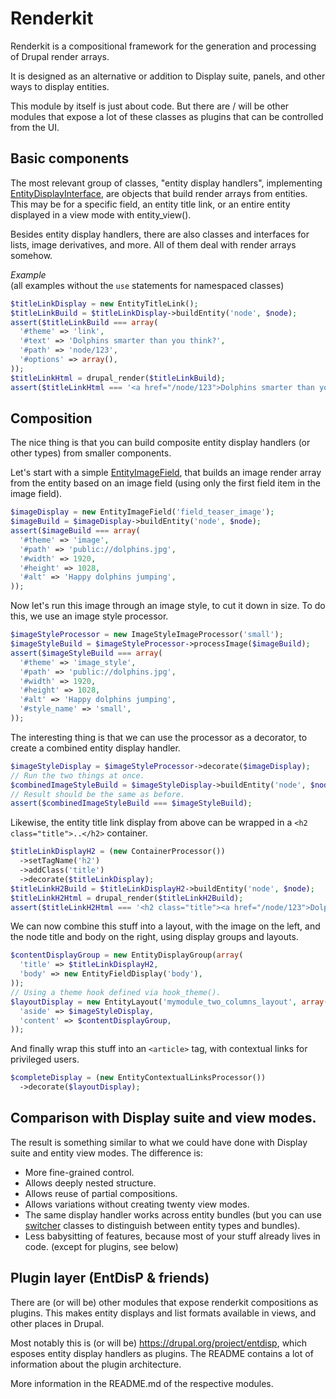 # Renderkit

Renderkit is a compositional framework for the generation and processing of Drupal render arrays.

It is designed as an alternative or addition to Display suite, panels, and other ways to display entities.

This module by itself is just about code. But there are / will be other modules that expose a lot of these classes as plugins that can be controlled from the UI.

## Basic components

The most relevant group of classes, "entity display handlers", implementing [EntityDisplayInterface](src/EntityDisplay/EntityDisplayInterface.php), are objects that build render arrays from entities. This may be for a specific field, an entity title link, or an entire entity displayed in a view mode with entity_view().

Besides entity display handlers, there are also classes and interfaces for lists, image derivatives, and more. All of them deal with render arrays somehow.

*Example*  
(all examples without the `use` statements for namespaced classes)

```php
$titleLinkDisplay = new EntityTitleLink();
$titleLinkBuild = $titleLinkDisplay->buildEntity('node', $node);
assert($titleLinkBuild === array(
  '#theme' => 'link',
  '#text' => 'Dolphins smarter than you think?',
  '#path' => 'node/123',
  '#options' => array(),
));
$titleLinkHtml = drupal_render($titleLinkBuild);
assert($titleLinkHtml === '<a href="/node/123">Dolphins smarter than you think?</a>');
```

## Composition

The nice thing is that you can build composite entity display handlers (or other types) from smaller components.

Let's start with a simple [EntityImageField](src/EntityImage/EntityImageField.php), that builds an image render array from the entity based on an image field (using only the first field item in the image field).

```php
$imageDisplay = new EntityImageField('field_teaser_image');
$imageBuild = $imageDisplay->buildEntity('node', $node);
assert($imageBuild === array(
  '#theme' => 'image',
  '#path' => 'public://dolphins.jpg',
  '#width' => 1920,
  '#height' => 1028,
  '#alt' => 'Happy dolphins jumping',
));
```

Now let's run this image through an image style, to cut it down in size. To do this, we use an image style processor.

```php
$imageStyleProcessor = new ImageStyleImageProcessor('small');
$imageStyleBuild = $imageStyleProcessor->processImage($imageBuild);
assert($imageStyleBuild === array(
  '#theme' => 'image_style',
  '#path' => 'public://dolphins.jpg',
  '#width' => 1920,
  '#height' => 1028,
  '#alt' => 'Happy dolphins jumping',
  '#style_name' => 'small',
));
```

The interesting thing is that we can use the processor as a decorator, to create a combined entity display handler.

```php
$imageStyleDisplay = $imageStyleProcessor->decorate($imageDisplay);
// Run the two things at once.
$combinedImageStyleBuild = $imageStyleDisplay->buildEntity('node', $node);
// Result should be the same as before.
assert($combinedImageStyleBuild === $imageStyleBuild);
```

Likewise, the entity title link display from above can be wrapped in a `<h2 class="title">..</h2>` container.

```php
$titleLinkDisplayH2 = (new ContainerProcessor())
  ->setTagName('h2')
  ->addClass('title')
  ->decorate($titleLinkDisplay);
$titleLinkH2Build = $titleLinkDisplayH2->buildEntity('node', $node);
$titleLinkH2Html = drupal_render($titleLinkH2Build);
assert($titleLinkH2Html === '<h2 class="title"><a href="/node/123">Dolphins smarter than you think?</a></h2>');
```

We can now combine this stuff into a layout, with the image on the left, and the node title and body on the right, using display groups and layouts.

```php
$contentDisplayGroup = new EntityDisplayGroup(array(
  'title' => $titleLinkDisplayH2,
  'body' => new EntityFieldDisplay('body'),
));
// Using a theme hook defined via hook_theme().
$layoutDisplay = new EntityLayout('mymodule_two_columns_layout', array(
  'aside' => $imageStyleDisplay,
  'content' => $contentDisplayGroup,
));
```

And finally wrap this stuff into an `<article>` tag, with contextual links for privileged users.

```php
$completeDisplay = (new EntityContextualLinksProcessor())
  ->decorate($layoutDisplay);
```

## Comparison with Display suite and view modes.

The result is something similar to what we could have done with Display suite and entity view modes. The difference is:
- More fine-grained control.
- Allows deeply nested structure.
- Allows reuse of partial compositions.
- Allows variations without creating twenty view modes.
- The same display handler works across entity bundles (but you can use [switcher](src/EntityDisplay/Switcher) classes to distinguish between entity types and bundles).
- Less babysitting of features, because most of your stuff already lives in code. (except for plugins, see below)

## Plugin layer (EntDisP & friends)

There are (or will be) other modules that expose renderkit compositions as plugins. This makes entity displays and list formats available in views, and other places in Drupal.
 
Most notably this is (or will be) https://drupal.org/project/entdisp, which esposes entity display handlers as plugins. The README contains a lot of information about the plugin architecture.

More information in the README.md of the respective modules.
